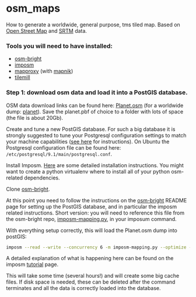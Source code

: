 osm_maps
========

How to generate a worldwide, general purpose, tms tiled map. Based on [Open Street Map](http://www.openstreetmap.org/) and [SRTM](http://srtm.csi.cgiar.org/) data. 

### Tools you will need to have installed:
* [osm-bright](https://github.com/mapbox/osm-bright)
* [imposm](http://imposm.org/docs/imposm/latest/)
* [mapproxy](http://mapproxy.org/) (with [mapnik](http://mapnik.org/))
* [tilemill](http://mapbox.com/tilemill/)

### Step 1: download osm data and load it into a PostGIS database.

OSM data download links can be found here: [Planet.osm](http://wiki.openstreetmap.org/wiki/Planet.osm) (for a worldwide dump: [planet](ftp://ftp.spline.de/pub/openstreetmap/pbf/)).
Save the planet.pbf of choice to a folder with lots of space (the file is about 20Gb).

Create and tune a new PostGIS database. For such a big database it is strongly 
suggested to tune your Postgresql configuration settings to match your machine capabilities ([see here](http://wiki.postgresql.org/wiki/Tuning_Your_PostgreSQL_Server) for instructions). On 
Ubuntu the Postgresql configuration file can be found here: `/etc/postgresql/9.1/main/postgresql.conf`.

Install Imposm. [Here](http://imposm.org/docs/imposm/latest/install.html) are 
some detailed installation instructions. You might want to create a python 
virtualenv where to install all of your python osm-related dependencies.

Clone [osm-bright](https://github.com/mapbox/osm-bright).

At this point you need to follow the instructions on the
[osm-bright](https://github.com/mapbox/osm-bright) README page for setting 
up the PostGIS database, and in particular the imposm related instructions. Short version: you will need to reference this file from the osm-bright repo, [imposm-mapping.py](https://github.com/mapbox/osm-bright/blob/master/imposm-mapping.py), 
in your imposum command.

With everything setup correctly, this will load the Planet.osm dump into postGIS:

```sh
imposm --read --write --concurrency 6 -m imposm-mapping.py --optimize --deploy-production-tables --connection postgis://<postgres_user>:<postgres_password>@localhost/<postgis_database> ~/Downloads/osm/planet-130102.osm.pbf
```
A detailed explanation of what is happening here can be found on the imposm [tutorial](http://imposm.org/docs/imposm/latest/tutorial.html#create-database) page.

This will take some time (several hours!) and will create some big cache files. 
If disk space is needed, these can be deleted after the command terminates and 
all the data is correctly loaded into the database.








